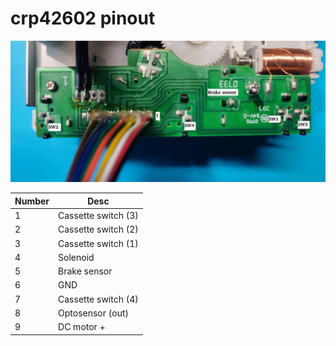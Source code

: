 # crp42602 pinout

![img](/docs/img/pinout.jpg)

| Number |       Desc          |
| ------ | ------------------- |
| 1      | Cassette switch (3) |
| 2      | Cassette switch (2) |
| 3      | Cassette switch (1) |
| 4      | Solenoid            |
| 5      | Brake sensor        |
| 6      | GND                 |
| 7      | Cassette switch (4) |
| 8      | Optosensor (out)    |
| 9      | DC motor +          |
